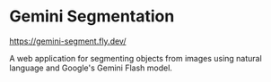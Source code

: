 # Gemini Segmentation

https://gemini-segment.fly.dev/

A web application for segmenting objects from images using natural language and Google's Gemini Flash model.
